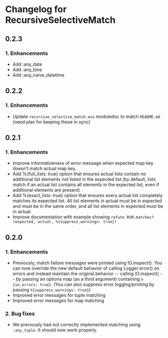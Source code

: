 # Changelog for RecursiveSelectiveMatch

## 0.2.3

### 1. Enhancements

  * Add :any_date
  * Add :any_time
  * Add :any_naive_datetime

## 0.2.2

### 1. Enhancements

  * Update `recursive_selective_match.exs` moduledoc to match `README.md` (need plan for keeping these in sync)

## 0.2.1

### 1. Enhancements

  * Improve informativeness of error message when expected map key doesn't match actual map key.
  * Add %{full_lists: true} option that ensures actual lists contain no additional list elements not listed in the expected list (by default, lists match if an actual list contains all elements in the expected list, even if additional elements are present)
  * Add %{exact_lists: true} option that ensures every actual list completely matches its expected list. All list elements in actual must be in expected and must be in the same order, and all list elements in expected must be in actual.
  * Improve documentation with example showing `refute RSM.matches?(expected, actual, %{suppress_warnings: true})`

## 0.2.0

### 1. Enhancements

  * Previously, match failure messages were printed using IO.inspect(). You can now override the new default behavior of calling Logger.error() on errors and instead maintain the original behavior -- calling IO.inspect() -- by passing an options map (as a third argument) containing `%{io_errors: true}`. (You can also suppress error logging/printing by passing `%{suppress_warnings: true}`)
  * Improved error messages for tuple matching
  * Improved error messages for map matching

### 2. Bug fixes

  * We previously had not correctly implemented matching using `:any_tuple`. It should now work properly.
